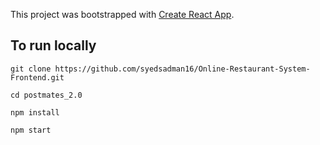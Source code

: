 This project was bootstrapped with [Create React App](https://github.com/facebook/create-react-app).

## To run locally

`git clone https://github.com/syedsadman16/Online-Restaurant-System-Frontend.git`

`cd postmates_2.0`

`npm install`

`npm start`
